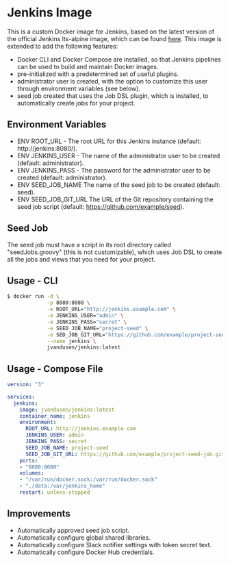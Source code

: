 # Jenkins Image

This is a custom Docker image for Jenkins, based on the latest version of the official Jenkins lts-alpine image, which can be found
[here](https://hub.docker.com/r/jenkins/jenkins/). This image is extended to add the following features:

* Docker CLI and Docker Compose are installed, so that Jenkins pipelines can be used to build and maintain Docker images.
* pre-initialized with a predetermined set of useful plugins.
* administrator user is created, with the option to customize this user through environment variables (see below).
* seed job created that uses the Job DSL plugin, which is installed, to automatically create jobs for your project.

## Environment Variables

* ENV ROOT_URL - The root URL for this Jenkins instance (default: http://jenkins:8080/).
* ENV JENKINS_USER - The name of the administrator user to be created (default: administrator).
* ENV JENKINS_PASS - The password for the administrator user to be created (default: administrator).
* ENV SEED_JOB_NAME The name of the seed job to be created (default: seed).
* ENV SEED_JOB_GIT_URL The URL of the Git repository containing the seed job script (default: https://github.com/example/seed).

## Seed Job

The seed job must have a script in its root directory called "seedJobs.groovy" (this is not customizable), which uses Job DSL to
create all the jobs and views that you need for your project.

## Usage - CLI

```bash
$ docker run -d \
             -p 8080:8080 \
             -e ROOT_URL="http://jenkins.example.com" \
             -e JENKINS_USER="admin" \
             -e JENKINS_PASS="secret" \
             -e SEED_JOB_NAME="project-seed" \
             -e SED_JOB_GIT_URL="https://github.com/example/project-seed-job.git" \
             --name jenkins \
             jvandusen/jenkins:latest
```

## Usage - Compose File

```yaml
version: "3"

services:
  jenkins:
    image: jvandusen/jenkins:latest
    container_name: jenkins
    environment:
      ROOT_URL: http://jenkins.example.com
      JENKINS_USER: admin
      JENKINS_PASS: secret
      SEED_JOB_NAME: project-seed
      SEED_JOB_GIT_URL: https://github.com/example/project-seed-job.git
    ports:
    - "8080:8080"
    volumes:
    - "/var/run/docker.sock:/var/run/docker.sock"
    - "./data:/var/jenkins_home"
    restart: unless-stopped
```

## Improvements

* Automatically approved seed job script.
* Automatically configure global shared libraries.
* Automatically configure Slack notifier settings with token secret text.
* Automatically configure Docker Hub credentials.
